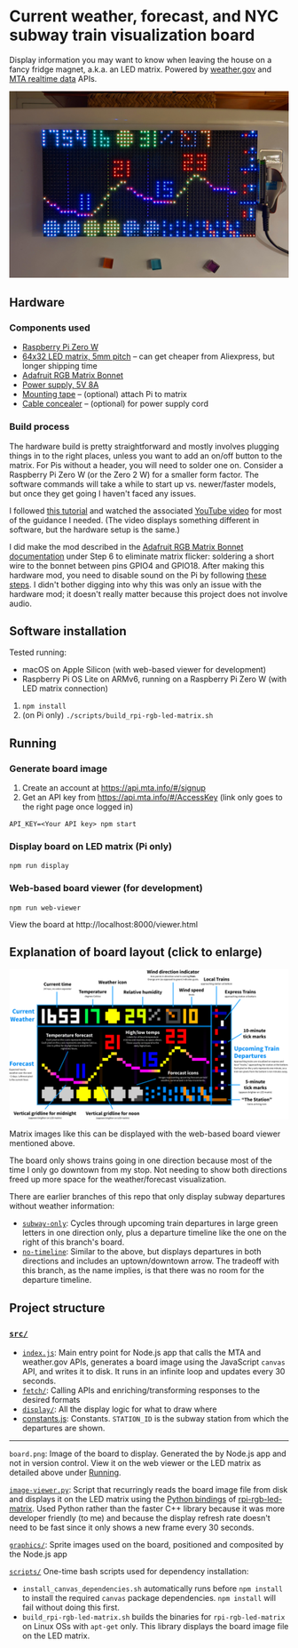 # Current weather, forecast, and NYC subway train visualization board

Display information you may want to know when leaving the house on a fancy fridge magnet, a.k.a. an LED matrix. Powered by [weather.gov](https://www.weather.gov/documentation/services-web-api) and [MTA realtime data](https://api.mta.info/#/landing) APIs.

![LED matrix board mounted on a refrigerator door](graphics/readme/board_photo.jpg)

## Hardware

### Components used

- [Raspberry Pi Zero W](https://www.raspberrypi.com/products/raspberry-pi-zero-w/)
- [64x32 LED matrix, 5mm pitch](https://smile.amazon.com/gp/product/B07SDMWX9R/) – can get cheaper from Aliexpress, but longer shipping time
- [Adafruit RGB Matrix Bonnet](https://www.adafruit.com/product/3211)
- [Power supply, 5V 8A](https://smile.amazon.com/dp/B078RZBL8X/)
- [Mounting tape](https://smile.amazon.com/gp/product/B00347A8GC/) – (optional) attach Pi to matrix
- [Cable concealer](https://smile.amazon.com/gp/product/B07D8WVJWF/) – (optional) for power supply cord

### Build process

The hardware build is pretty straightforward and mostly involves plugging things in to the right places, unless you want to add an on/off button to the matrix. For Pis without a header, you will need to solder one on. Consider a Raspberry Pi Zero W (or the Zero 2 W) for a smaller form factor. The software commands will take a while to start up vs. newer/faster models, but once they get going I haven't faced any issues.

I followed [this tutorial](https://howchoo.com/pi/raspberry-pi-led-matrix-panel) and watched the associated [YouTube video](https://www.youtube.com/watch?v=EPZawKPC73k) for most of the guidance I needed. (The video displays something different in software, but the hardware setup is the same.)

I did make the mod described in the [Adafruit RGB Matrix Bonnet documentation](http://https://cdn-learn.adafruit.com/downloads/pdf/adafruit-rgb-matrix-bonnet-for-raspberry-pi.pdf) under Step 6 to eliminate matrix flicker: soldering a short wire to the bonnet between pins GPIO4 and GPIO18. After making this hardware mod, you need to disable sound on the Pi by following [these steps](https://github.com/hzeller/rpi-rgb-led-matrix#bad-interaction-with-sound). I didn't bother digging into why this was only an issue with the hardware mod; it doesn't really matter because this project does not involve audio.

## Software installation

Tested running:

- macOS on Apple Silicon (with web-based viewer for development)
- Raspberry Pi OS Lite on ARMv6, running on a Raspberry Pi Zero W (with LED matrix connection)

1. `npm install`
2. (on Pi only) `./scripts/build_rpi-rgb-led-matrix.sh`

## Running

### Generate board image

1. Create an account at https://api.mta.info/#/signup
2. Get an API key from https://api.mta.info/#/AccessKey (link only goes to the right page once logged in)

```shell
API_KEY=<Your API key> npm start
```
### Display board on LED matrix (Pi only)

```shell
npm run display
```

### Web-based board viewer (for development)

```shell
npm run web-viewer
```

View the board at http://localhost:8000/viewer.html

## Explanation of board layout (click to enlarge)

[![Explanation of LED matrix board layout](graphics/readme/board_explanation.png)](https://github.com/liddiard/nyc-subway-board/blob/main/graphics/readme/board_explanation.png?raw=true)

Matrix images like this can be displayed with the web-based board viewer mentioned above.
 
The board only shows trains going in one direction because most of the time I only go downtown from my stop. Not needing to show both directions freed up more space for the weather/forecast visualization.

There are earlier branches of this repo that only display subway departures without weather information:

- [`subway-only`](https://github.com/liddiard/nyc-subway-board/tree/subway-only): Cycles through upcoming train departures in large green letters in one direction only, plus a departure timeline like the one on the right of this branch's board.
- [`no-timeline`](https://github.com/liddiard/nyc-subway-board/tree/no-timeline): Similar to the above, but displays departures in both directions and includes an uptown/downtown arrow. The tradeoff with this branch, as the name implies, is that there was no room for the departure timeline.

## Project structure

### [`src/`](src/)

- [`index.js`](index.js): Main entry point for Node.js app that calls the MTA and weather.gov APIs, generates a board image using the JavaScript `canvas` API, and writes it to disk. It runs in an infinite loop and updates every 30 seconds.
- [`fetch/`](src/fetch/): Calling APIs and enriching/transforming responses to the desired formats
- [`display/`](src/display/): All the display logic for what to draw where
- [constants.js](src/constants.js): Constants. `STATION_ID` is the subway station from which the departures are shown.

---

`board.png`: Image of the board to display. Generated the by Node.js app and not in version control. View it on the web viewer or the LED matrix as detailed above under [Running](#Running).

[`image-viewer.py`](image-viewer.py): Script that recurringly reads the board image file from disk and displays it on the LED matrix using the [Python bindings](https://github.com/hzeller/rpi-rgb-led-matrix/tree/master/bindings/python) of [rpi-rgb-led-matrix](https://github.com/hzeller/rpi-rgb-led-matrix). Used Python rather than the faster C++ library because it was more developer friendly (to me) and because the display refresh rate doesn't need to be fast since it only shows a new frame every 30 seconds.

[`graphics/`](graphics/): Sprite images used on the board, positioned and composited by the Node.js app

[`scripts/`](scripts/) One-time bash scripts used for dependency installation:

- `install_canvas_dependencies.sh` automatically runs before `npm install` to install the required `canvas` package dependencies. `npm install` will fail without doing this first. 
- `build_rpi-rgb-led-matrix.sh` builds the binaries for `rpi-rgb-led-matrix` on Linux OSs with `apt-get` only. This library displays the board image file on the LED matrix.

